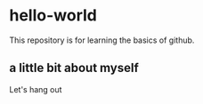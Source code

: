 # hello-world
This repository is for learning the basics of github.

## a little bit about myself
Let's hang out
